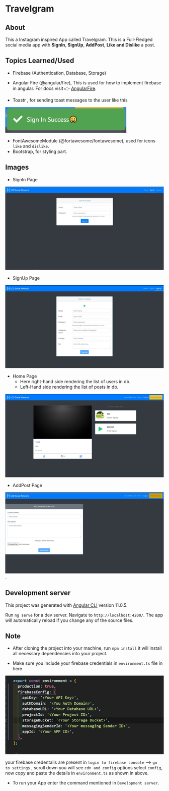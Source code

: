 # Travelgram

## About

This a Instagram inspired App called Travelgram. This is a Full-Fledged social media app with **SignIn**, **SignUp**, **AddPost**, **Like and Dislike** a post.

## Topics Learned/Used

- Firebase (Authentication, Database, Storage)
- Angular Fire (@angular/fire), This is used for how to implement firebase in angular.
  For docs visit 👉 [AngularFire](https://github.com/angular/angularfire).

- Toastr , for sending toast messages to the user like this

![](./images/toastr.jpg).

- FontAwesomeModule (@fortawesome/fontawesome), used for icons `like` and `dislike`.
- Bootstrap, for styling part.

## Images

- SignIn Page

![](./images/signin.jpg)

- SignUp Page

![](./images/signup.jpg)

- Home Page
   - Here right-hand side rendering the list of users in db.
   - Left-Hand side rendering the list of posts in db.

![](./images/home-page.jpg)

- AddPost Page

![](./images/addpost.jpg).

## Development server

This project was generated with [Angular CLI](https://github.com/angular/angular-cli) version 11.0.5.

Run `ng serve` for a dev server. Navigate to `http://localhost:4200/`. The app will automatically reload if you change any of the source files.

## Note

- After cloning the project into your machine, run `npm install` it will install all necessary dependencies into your project.

- Make sure you include your firebase credentials in `environment.ts` file in here

![](./images/env.jpg)

your firebase credentails are present in `login to firebase console` --> `go to settings` , scroll down you will see `cdn and config` options select `config`, now copy and paste the details in `environment.ts` as shown in above.

- To run your App enter the command mentioned in `Development server`.

